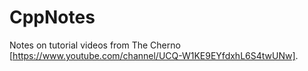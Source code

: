 # CppNotes
Notes on tutorial videos from The Cherno [https://www.youtube.com/channel/UCQ-W1KE9EYfdxhL6S4twUNw]. 
